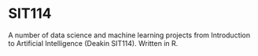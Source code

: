 # SIT114
A number of data science and machine learning projects from Introduction to Artificial Intelligence (Deakin SIT114). Written in R.
